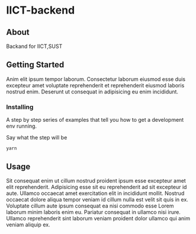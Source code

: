 # IICT-backend

## About <a name = "about"></a>

Backand for IICT,SUST

## Getting Started <a name = "getting_started"></a>

Anim elit ipsum tempor laborum. Consectetur laborum eiusmod esse duis excepteur amet voluptate reprehenderit et reprehenderit eiusmod laboris nostrud enim. Deserunt ut consequat in adipisicing eu enim incididunt.

### Installing

A step by step series of examples that tell you how to get a development env running.

Say what the step will be

```
yarn
```

## Usage <a name = "usage"></a>

Sit consequat enim ut cillum nostrud proident ipsum esse excepteur amet elit reprehenderit. Adipisicing esse sit eu reprehenderit ad sit excepteur id aute. Ullamco occaecat amet exercitation elit in incididunt mollit. Nostrud occaecat dolore aliqua tempor veniam id cillum nulla est velit sit quis in ex. Voluptate cillum aute ipsum consequat ea nisi commodo esse Lorem laborum minim laboris enim eu. Pariatur consequat in ullamco nisi irure. Ullamco reprehenderit sint laborum veniam proident dolor ullamco qui anim veniam aliquip ex.
